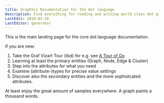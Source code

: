 ```yaml
---
title: GraphViz Documentation for the dot language
Description: Find everything for reading and writing world class dot graph files.
LastEdit: 2018-03-28
LastEditor: generator
---
```


This is the main landing page for the core dot language documentation.  

If you are new:  

1. Take the Graf Vizart Tour (tbd) for e.g. see [A Tour of Go](https://tour.golang.org/welcome/1)
1. Learning at least the primary entities (Graph, Node, Edge & Cluster)  
1. Step into the attributes for what you need  
1. Examine (attribute-)types for precise value settings  
1. Discover also the secondary entities and the more sophistcated attributes.

At least enjoy the great amount of samples everywhere. A graph paints a thousand words.  



  
